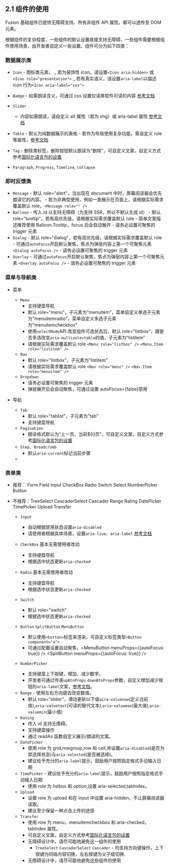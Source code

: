 ## 2.1 组件的使用

Fusion 基础组件已提供无障碍支持，所有非组件 API 属性，都可以透传至 DOM 元素。

根据组件的复杂程度，一些组件的默认设置直接支持无障碍，一些组件需要根据组件使用场景，由开发者自定义一些设置。组件可分为如下四类：

### 数据展示类

-   `Icon` - 图标类元素，
    _ 若为装饰性 icon，请设置`<Icon aria-hidden>` 或 `<Icon role="presentation">`
    _ 若有真实语义，请设置`aria-label`以描述 icon 行为`<Icon aria-label="xxx">`
-   `Badge` - 如需朗读含义，可通过 css 设置仅读屏软件可读的内容 [参考文档](https://fusion.design/component/slider)

-   `Slider`
    -   内容如需朗读，请自定义 alt 属性（若为 img）或 aria-label 属性 [参考文档](https://fusion.design/component/slider)
-   `Table` - 默认为纯数据展示的表格 - 若作为布局使用复杂功能，需自定义 role 等属性，[参考文档](https://fusion.design/component/table)
-   `Tag` - 删除类标签，删除按钮默认朗读为“删除”，可自定义文案，自定义方式参考[国际化语言包的设置](https://fusion.design/component/config-provider)
-   `Paragraph`, `Progress`, `Timeline`, `Collapse`

### 即时反馈类

-   `Message` - 默认 role="alert"，当出现在 document 中时，屏幕阅读器会优先朗读它的内容。 - 若为非典型使用，例如一直展示在页面上，请根据实际需求覆盖默认 role，`<Message role="" />`
-   `Balloon` - 传入 id 以支持无障碍（为支持 SSR，所以不默认生成 id） - 默认 role="tooltip"，若有高优先级，请根据实际需求覆盖默认 role - 简单文案描述推荐使用 Balloon.Tooltip，focus 后会自动展开 - 请务必设置可聚焦的 trigger 元素
-   `Dialog` - 默认 role="dialog"，若有高优先级，请根据实际需求覆盖默认 role - 可通过`autoFocus`开启默认聚焦，焦点为弹层内容上第一个可聚焦元素 `<Dialog autoFocus />` - 请务必设置可聚焦的 trigger 元素
-   `Overlay` - 可通过`autoFocus`开启默认聚焦，焦点为弹层内容上第一个可聚焦元素 `<Overlay autoFocus />` - 请务必设置可聚焦的 trigger 元素

### 菜单与导航类

-   菜单

    -   `Menu`
        -   支持键盘导航
        -   默认 role="menu"，子元素为"menuitem"，菜单自定义单选子元素为"menuitemradio"，菜单自定义多选子元素为"menuitemcheckbox"
        -   使用`selectMode`API 改变组件可选状态后，默认 role="listbox"，跟是否多选改变`aria-multiselectable`的值，子元素为“listitem”
        -   请根据实际需求覆盖默认 role `<Menu role="listbox" />` `<Menu.Item role="listitem" />`
    -   `Nav`
        -   默认 role="listbox"，子元素为"listitem"
        -   请根据实际需求覆盖默认 role `<Nav role="menu" />` `<Nav.Item role="menuitem" />`
    -   `Dropdown`
        -   请务必设置可聚焦的 trigger 元素
        -   弹层展开后会自动聚焦，可通过设置 autoFocus={false}禁用

-   导航
    -   `Tab`
        -   默认 role="tablist"，子元素为"tab"
        -   支持键盘导航
    -   `Pagination`
        -   朗读格式默认为“上一页，当前\${i}页”，可自定义文案，自定义方式参考[国际化语言包的设置](https://fusion.design/component/config-provider)
    -   `Step`、`Breadcrumb`
        -   默认`aria-current`标记当前步骤
    -

### 表单类

-   推荐： Form Field Input CheckBox Radio Switch Select NumberPicker Button
-   不推荐：TreeSelect CascaderSelect Cascader Range Rating DatePicker TimePicker Upload Transfer

    -   `Input`
        -   自动根据禁用状态设置`aria-disabled`
        -   请使用者根据具体场景，设置`aria-live`、`aria-label` [参考文档](https://fusion.design/component/input)
    -   `CheckBox` 基本无需使用者改动
        -   支持键盘导航
        -   根据选中状态更新`aria-checked`
    -   `Radio` 基本无需使用者改动
        -   支持键盘导航
        -   根据选中状态更新`aria-checked`
    -   `Switch`
        -   默认 role="switch"
        -   根据选中状态更新`aria-checked`
    -   `Button` `SplitButton` `MenuButton`

        -   默认使用`<button>`标签来渲染，可自定义标签类型`<Button component="a">`
        -   可通过配置设置自动聚焦，<MenuButton menuProps={{autoFocus: true}} /> <SplitButton menuProps={{autoFocus: true}} />

    -   `NumberPicker`
        -   支持键盘上下按键，增加、减少数字。
        -   开发者可通过传递`upBtnProps` `downBtnProps`参数，自定义增加减少按钮的`aria-label`文案，[参考文档](https://fusion.design/component/number-picker)。

    *   `Range` - 使用左右方向键去改变数值。
        -   默认 role=“slider”，滑动更新以下值`aira-valuenow`(定义当前值),`aria-valuetext`(可读的替代文本),`aria-valuemax`(最大值),`aria-valuemin`(最小值)
    *   `Rating`
        -   传入 id 支持无障碍。
        -   支持键盘操作
        -   通过 readAs 函数自定义展示/朗读的文案。
    *   `DatePicker`
        -   使用 role 为 grid,rowgroup,row 和 cell,并设置`aria-disabled`(是否为禁选择状态)与`aria-selected`(是否被选择)。
        -   建议给予充分的`aria-label`提示，鼓励用户按照指定格式手动输入日期
    *   `TimePicker` - 建议给予充分的`aria-label`提示，鼓励用户按照指定格式手动输入日期
        -   使用 role 为 listbox 和 option,设置 aria-selected,tabIndex。
    *   `Upload`
        -   设置 role 为 upload 和在 input 中设置 aria-hidden，不让屏幕阅读器读取。
        -   建议至少保留一种点击上传的途径
    *   `Transfer`
        -   使用 role 为 menu，menuitemcheckbox 和 aria-checked，tabIndex 属性。
        -   可自定义文案，自定义方式参考[国际化语言包的设置](https://fusion.design/component/config-provider)
        -   无障碍设计中，请尽可能地避免这一组件的使用
            -   `TreeSelect` `CascaderSelect` `Cascader` - 均支持方向键操作，上下按键为同级内容切换，左右按键为父子级切换.
        *   无障碍设计中，请尽可能地避免这些组件的使用
